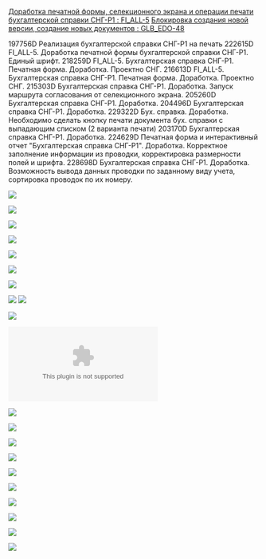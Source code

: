 [Доработка печатной формы, селекционного экрана и операции печати бухгалтерской справки СНГ-Р1 : FI_ALL-5](https://yt.surgutneftegas.ru:4443/issue/FI_ALL-5)
[Блокировка создания новой версии, создание новых документов : GLB_EDO-48](https://yt.surgutneftegas.ru:4443/issue/GLB_EDO-48)

197756D Реализация бухгалтерской справки СНГ-Р1 на печать
222615D FI_ALL-5. Доработка печатной формы бухгалтерской справки СНГ-Р1. Единый шрифт.
218259D FI_ALL-5. Бухгалтерская справка СНГ-Р1. Печатная форма. Доработка. Проектно СНГ.
216613D FI_ALL-5. Бухгалтерская справка СНГ-Р1. Печатная форма. Доработка. Проектно СНГ.
215303D Бухгалтерская справка СНГ-Р1. Доработка. Запуск маршрута согласования от селекционного экрана.
205260D Бухгалтерская справка СНГ-Р1. Доработка.
204496D Бухгалтерская справка СНГ-Р1. Доработка.
229322D Бух. справка. Доработка. Необходимо сделать кнопку печати документа бух. справки с выпадающим списком (2 варианта печати)
203170D Бухгалтерская справка СНГ-Р1. Доработка.
224629D Печатная форма и интерактивный отчет "Бухгалтерская справка СНГ-Р1". Доработка. Корректное заполнение информации из проводки, корректировка размерности полей и шрифта.
228698D Бухгалтерская справка СНГ-Р1. Доработка. Возможность вывода данных проводки по заданному виду учета, сортировка проводок по их номеру.

![](Telegram_I8F8GETBKn.png)

![](1%201.png)

![](2%201.png)

![](3%201.png)

![](4.png)

![](5.png)



![](msedge_m3wmNPAT4g.png)

![](msedge_nAXJRfduQH.png)
![](Pasted%20image%2020250714104736.png)

![](Pasted%20image%2020250716135233.png)

![](СНГ-Р1.docx)

![](Pasted%20image%2020250718111846.png)

![](Pasted%20image%2020250721151719.png)

![](Pasted%20image%2020250725160055.png)

![](Pasted%20image%2020250725161032.png)

![](Pasted%20image%2020250725165647.png)

![](Pasted%20image%2020250725165708.png)

![](Pasted%20image%2020250728101918.png)

![](Pasted%20image%2020250728102331.png)

![](Pasted%20image%2020250728102524.png)

![](Pasted%20image%2020250728102548.png)












